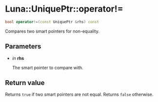 # Luna::UniquePtr::operator!=

```c++
bool operator!=(const UniquePtr &rhs) const
```

Compares two smart pointers for non-equality. 



## Parameters
* *in* **rhs**

    The smart pointer to compare with. 

## Return value
Returns `true` if two smart pointers are not equal. Returns `false` otherwise. 


